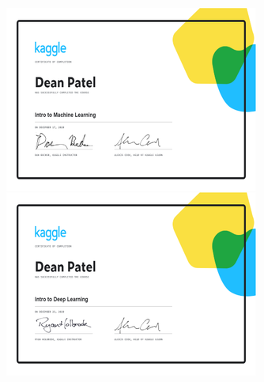 <a href="https://www.kaggle.com/learn/intro-to-machine-learning">
  <img alt="ML Certificate" src="Dean Patel - Intro to Machine Learning.png"
    width=600" height="370">
</a>
                                
<a href="https://www.kaggle.com/learn/intro-to-deep-learning">
  <img alt="DL Certificate" src="Dean Patel - Intro to Deep Learning.png"
    width=600" height="370">
</a>
